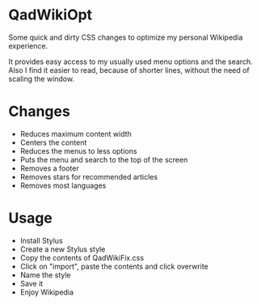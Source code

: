 # QadWikiOpt
Some quick and dirty CSS changes to optimize my personal Wikipedia experience.

It provides easy access to my usually used menu options and the search.
Also I find it easier to read, because of shorter lines, without the need of scaling the window.

# Changes
* Reduces maximum content width
* Centers the content
* Reduces the menus to less options
* Puts the menu and search to the top of the screen
* Removes a footer
* Removes stars for recommended articles
* Removes most languages

# Usage
* Install Stylus
* Create a new Stylus style
* Copy the contents of QadWikiFix.css
* Click on "import", paste the contents and click overwrite
* Name the style
* Save it
* Enjoy Wikipedia
